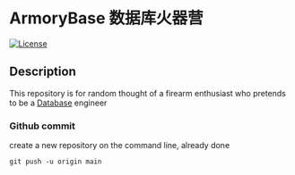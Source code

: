 # ArmoryBase 数据库火器营

[![License](https://img.shields.io/badge/license-MIT-blue.svg)](https://github.com/wikiti/pandoc-book-template/blob/master/LICENSE.md)

## Description

This repository is for random thought of a firearm enthusiast
who pretends to be a [Database](https://en.wikipedia.org/wiki/Database) engineer

### Github commit

create a new repository on the command line, already done
```
git push -u origin main
```

